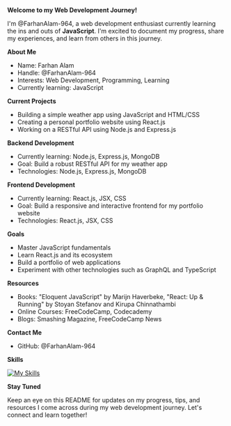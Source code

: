 **Welcome to my Web Development Journey!**

I'm @FarhanAlam-964, a web development enthusiast currently learning the ins and outs of **JavaScript**. I'm excited to document my progress, share my experiences, and learn from others in this journey.

**About Me**

* Name: Farhan Alam
* Handle: @FarhanAlam-964
* Interests: Web Development, Programming, Learning
* Currently learning: JavaScript

**Current Projects**

* Building a simple weather app using JavaScript and HTML/CSS
* Creating a personal portfolio website using React.js
* Working on a RESTful API using Node.js and Express.js

**Backend Development**

* Currently learning: Node.js, Express.js, MongoDB
* Goal: Build a robust RESTful API for my weather app
* Technologies: Node.js, Express.js, MongoDB

**Frontend Development**

* Currently learning: React.js, JSX, CSS
* Goal: Build a responsive and interactive frontend for my portfolio website
* Technologies: React.js, JSX, CSS

**Goals**

* Master JavaScript fundamentals
* Learn React.js and its ecosystem
* Build a portfolio of web applications
* Experiment with other technologies such as GraphQL and TypeScript

**Resources**

* Books: "Eloquent JavaScript" by Marijn Haverbeke, "React: Up & Running" by Stoyan Stefanov and Kirupa Chinnathambi
* Online Courses: FreeCodeCamp, Codecademy
* Blogs: Smashing Magazine, FreeCodeCamp News

**Contact Me**

* GitHub: @FarhanAlam-964

**Skills**

[![My Skills](https://skillicons.dev/icons?i=js,html,css,react,py,django,flask,sqlite)](https://skillicons.dev)

**Stay Tuned**

Keep an eye on this README for updates on my progress, tips, and resources I come across during my web development journey. Let's connect and learn together!
